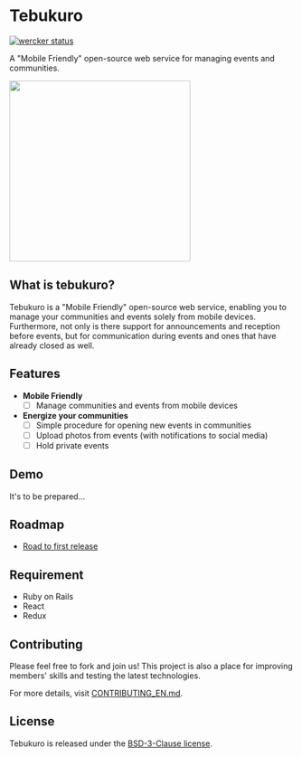 # Tebukuro
[![wercker status](https://app.wercker.com/status/35e08da3b0a742e5c50ffac2670a821b/s/master "wercker status")](https://app.wercker.com/project/byKey/35e08da3b0a742e5c50ffac2670a821b)

A "Mobile Friendly" open-source web service for managing events and communities.

<img src="http://4.bp.blogspot.com/-dMHKByNfZxo/Uku9_iuHWHI/AAAAAAAAYqg/LjlcTLrN44o/s800/winter_tebukuro.png" width="320px">

## What is tebukuro?

Tebukuro is a "Mobile Friendly" open-source web service, enabling you to manage your communities and events solely from mobile devices. Furthermore, not only is there support for announcements and reception before events, but for communication during events and ones that have already closed as well.

## Features

- **Mobile Friendly**
  - [ ] Manage communities and events from mobile devices

- **Energize your communities**
  - [ ] Simple procedure for opening new events in communities
  - [ ] Upload photos from events (with notifications to social media)
  - [ ] Hold private events

## Demo
It's to be prepared...

## Roadmap

- [Road to first release](https://github.com/shinosakarb/tebukuro/wiki/Roadmap#road-to-first-release)

## Requirement

- Ruby on Rails
- React
- Redux

## Contributing

Please feel free to fork and join us! This project is also a place for improving members' skills and testing the latest technologies.

For more details, visit [CONTRIBUTING_EN.md](https://github.com/shinosakarb/tebukuro/blob/master/CONTRIBUTING_EN.md).

## License

Tebukuro is released under the [BSD-3-Clause license](https://opensource.org/licenses/BSD-3-Clause).
